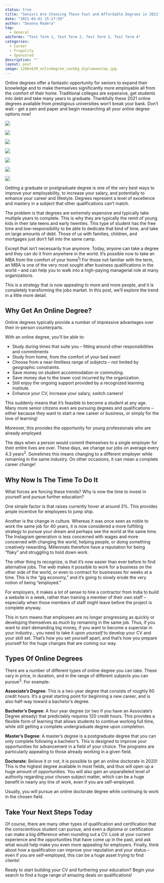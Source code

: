```yaml
---
status: true
title: "Seniors Are Choosing These Fast and Affordable Degrees in 2021"
date: "2021-03-01 15:17:59"
author: "Deanna Madera"
tag:
  - General
adsTerms: "Test Term 1, Test Term 2, Test Term 3, Test Term 4"
categories:
  - Career
  - Frugality
  - Sponsored
description: ""
layout: post
image: 1200x630_onlindegree_cashbg_diplomaontop.jpg
---
```


Online degrees offer a fantastic opportunity for seniors to expand their knowledge and to make themselves significantly more employable all from the comfort of their home. Traditional colleges are expensive, get students into debt and take many years to graduate. Thankfully these 2021 online degrees available from prestigious universities won’t break your bank. Don’t wait – get a pen and paper and begin researching all your online degree options now!

![](/posts/1080x1080_onlinedegree_girlredshirt_compstudying.jpg)

![](/posts/1080x1080_onlinedegree_business_charts_stock.jpg)

![](/posts/1080x1080_onlinedegree_psyc_brain.jpg)

![](/posts/1080x1080_onlinedegree_computercode_screen.jpg)

![](/posts/1080x1080_onlinedegree_education_teacherwithstudents.jpg)

![](/posts/1080x1080_onlinedegree_nurse.jpg)

![](/posts/1200x628_ondeg_grandpaandkids.jpg)

Getting a graduate or postgraduate degree is one of the very best ways to improve your employability, to increase your salary, and potentially to enhance your career and lifestyle. Degrees represent a level of excellence and mastery in a subject that other qualifications can’t match.

The problem is that degrees are extremely expensive and typically take multiple years to complete. This is why they are typically the remit of young kids in their late teens and early twenties. This type of student has the free time and low-responsibility to be able to dedicate that kind of time, and take on large amounts of debt. Those of us with families, children, and mortgages just don’t fall into the same camp.

Except that isn’t necessarily true anymore. Today, anyone can take a degree and they can do it from anywhere in the world. It’s possible now to take an MBA from the comfort of your home<sup>1</sup>! For those not familiar with the term, an MBA is one of the very most sought after business qualifications in the world – and can help you to walk into a high-paying managerial role at many organizations.

This is a strategy that is now appealing to more and more people, and it is completely transforming the jobs market. In this post, we’ll explore the trend in a little more detail.

## Why Get An Online Degree?

Online degrees typically provide a number of impressive advantages over their in-person counterparts.

With an online degree, you’ll be able to:

- Study during times that suite you – fitting around other responsibilities and commitments
- Study from home, from the comfort of your bed even!
- Choose from a near-limitless range of subjects – not limited by geographic constraints.
- Save money on student accommodation or commuting.
- Save money due to the lower cost incurred by the organization.
- Still enjoy the ongoing support provided by a recognized learning institute.
- Enhance your CV, increase your salary, switch careers!

This suddenly means that it’s feasible to become a student at any age. Many more senior citizens even are pursuing degrees and qualifications – either because they want to start a new career or business, or simply for the love of learning!

Moreover, this provides the opportunity for young professionals who are already employed.

The days when a person would commit themselves to a single employer for their entire lives are over. These days, we change our jobs on average every 4.3 years<sup>2</sup>. Sometimes this means changing to a different employer while remaining in the same industry. On other occasions, it can mean a complete career change!

## Why Now Is The Time To Do It

What forces are forcing these trends? Why is now the time to invest in yourself and pursue further education?

One simple factor is that raises currently hover at around 3%. This provides ample incentive for employees to jump ship.

Another is the change in culture. Whereas it was once seen as noble to work the same job for 40 years, it is now considered a more fulfilling strategy to pursue your dream and perhaps see the world at the same time. The Instagram generation is less concerned with wages and more concerned with changing the world, helping people, or doing something creatively rewarding. Millennials therefore have a reputation for being “flaky” and struggling to hold down work.

The other thing to recognize, is that it’s now easier than ever before to find alternative jobs. The web makes it possible to work for a business on the other side of the world, or even to contract for businesses for weeks at a time. This is the “gig economy,” and it’s going to slowly erode the very notion of being “employed.”

For employers, it makes a lot of sense to hire a contractor from India to build a website in a week, rather than training a member of their own staff – especially when those members of staff might leave before the project is complete anyway.

This in turn means that employees are no longer progressing as quickly or developing themselves as much by remaining in the same job. Thus, if you want to start demanding big money, if you want to become a superstar in your industry… you need to take it upon _yourself_ to develop your CV and your skill set. That’s how you set yourself apart, and that’s how you prepare yourself for the huge changes that are coming our way.

## Types Of Online Degrees

There are a number of different types of online degree you can take. These vary in price, in duration, and in the range of different subjects you can pursue<sup>3</sup>. For example:

**Associate’s Degree**: This is a two-year degree that consists of roughly 60 credit hours. It’s a great starting point for beginning a new career, and is also half-way toward a bachelor’s degree.

**Bachelor’s Degree**: A four year degree (or two if you have an Associate’s Degree already) that predictably requires 120 credit hours. This provides a flexible form of learning that allows students to continue working full time, while still getting a complete undergraduate degree upon completion.

**Master’s Degree**: A master’s degree is a postgraduate degree that you can only complete following a bachelor’s. This is designed to improve your opportunities for advancement in a field of your choice. The programs are particularly appealing to those already working in a given field.

**Doctorate**: Believe it or not, it is possible to get an online doctorate in 2020! This is the highest degree available in most fields, and thus will open up a huge amount of opportunities. You will also gain an unparalleled level of authority regarding your chosen subject matter, which can be a huge benefit in nearly any line of work, even if you are self-employed.

Usually, you will pursue an online doctorate degree while continuing to work in the chosen field.

## Take Your Next Steps Today

Of course, there are many other types of qualification and certification that the conscientious student can pursue, and even a diploma or certification can make a big difference when rounding out a CV. Look at your current experience and the opportunities that have come up in the past, and ask what would help make you even more appealing for employers. Finally, think about how a qualification can improve your reputation and your status – even if you are self-employed, this can be a huge asset trying to find clients!

Ready to start building your CV and furthering your education? Begin your search to find a huge range of amazing deals on qualifications!
